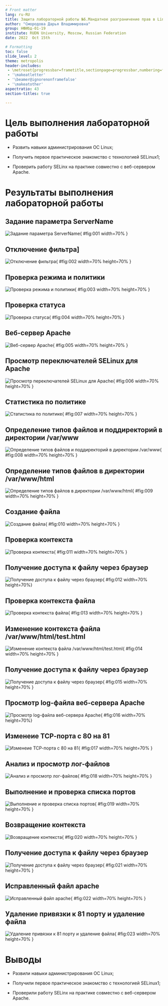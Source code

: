 ```yaml
---
# Front matter
lang: ru-RU
title: Защита лабораторной работы №6.Мандатное разграничение прав в Linux
author: "Смородова Дарья Владимировна"
group: НФИбд-01-19
institute: RUDN University, Moscow, Russian Federation
date: 2022  Oct 15th

# Formatting
toc: false
slide_level: 2
theme: metropolis
header-includes: 
 - \metroset{progressbar=frametitle,sectionpage=progressbar,numbering=fraction}
 - '\makeatletter'
 - '\beamer@ignorenonframefalse'
 - '\makeatother'
aspectratio: 43
section-titles: true

---
```


# Цель выполнения лабораторной работы 

- Развить навыки администрирования ОС Linux;

- Получить первое практическое знакомство с технологией SELinux1;

- Проверить работу SELinx на практике совместно с веб-сервером Apache.

# Результаты выполнения лабораторной работы

## Задание параметра ServerName  

![Задание параметра ServerName](pics/1.png){ #fig:001 width=70% }

## Отключение фильтра] 

![Отключение фильтра](pics/2.png){ #fig:002 width=70% height=70% }

## Проверка режима и политики

![Проверка режима и политики](pics/3.png){ #fig:003 width=70% height=70% }

## Проверка статуса

![Проверка статуса](pics/4.png){ #fig:004 width=70% height=70% }

## Веб-сервер Apache

![Веб-сервер Apache](pics/5.png){ #fig:005 width=70% height=70% }

## Просмотр переключателей SELinux для Apache

![Просмотр переключателей SELinux для Apache](pics/6.png){ #fig:006 width=70% height=70% }

## Статистика по политике

![Статистика по политике](pics/7.png){ #fig:007 width=70% height=70% }

## Определение типов файлов и поддиректорий в директории /var/www

![Определение типов файлов и поддиректорий в директории /var/www](pics/8.png){ #fig:008 width=70% height=70% }

## Определение типов файлов  в директории /var/www/html

![Определение типов файлов  в директории /var/www/html](pics/9.png){ #fig:009 width=70% height=70% }

## Создание файла

![Создание файла](pics/10.png){ #fig:010 width=70% height=70% }

## Проверка контекста

![Проверка контекста](pics/11.png){ #fig:011 width=70% height=70% }

## Получение доступа к файлу через браузер

![Получение доступа к файлу через браузер](pics/12.png){ #fig:012  width=70% height=70%}

## Проверка контекста файла

![Проверка контекста файла](pics/13.png){ #fig:013  width=70% height=70% }

## Изменение контекста файла /var/www/html/test.html

![Изменение контекста файла /var/www/html/test.html](pics/14.png){ #fig:014  width=70% height=70% }

## Получение доступа к файлу через браузер

![Получение доступа к файлу через браузер](pics/15.png){ #fig:015  width=70% height=70% }

## Просмотр log-файла веб-сервера Apache

![Просмотр log-файла веб-сервера Apache](pics/16.png){ #fig:016  width=70% height=70%}

## Изменеие ТСР-порта с 80 на 81

![Изменеие ТСР-порта с 80 на 81](pics/17.png){ #fig:017  width=70% height=70% }

## Анализ и просмотр лог-файлов  

![Анализ и просмотр лог-файлов](pics/18.png){ #fig:018  width=70% height=70% }

## Выполнение и проверка списка портов 

![Выполнение и проверка списка портов](pics/19.png){ #fig:019  width=70% height=70% }

## Возвращение контекста

![Возвращение контекста](pics/20.png){ #fig:020  width=70% height=70% }

## Получение доступа к файлу через браузер

![Получение доступа к файлу через браузер](pics/21.png){ #fig:021  width=70% height=70% }

## Исправленный файл apache

![Исправленный файл apache](pics/23.png){ #fig:022 width=70% height=70% }

## Удаление привязки к 81 порту и удаление файла 

![Удаление привязки к 81 порту и удаление файла](pics/22.png){ #fig:023 width=70% height=70% }

# Выводы   

- Развили навыки администрирования ОС Linux;

- Получили первое практическое знакомство с технологией SELinux1;

- Проверили работу SELinx на практике совместно с веб-сервером Apache.
